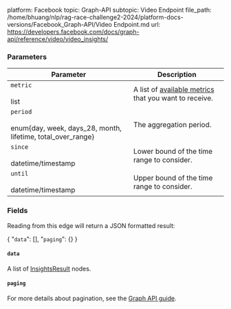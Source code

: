 platform: Facebook
topic: Graph-API
subtopic: Video Endpoint
file_path: /home/bhuang/nlp/rag-race-challenge2-2024/platform-docs-versions/Facebook_Graph-API/Video Endpoint.md
url: https://developers.facebook.com/docs/graph-api/reference/video/video_insights/

### Parameters

| Parameter | Description |
| --- | --- |
| `metric`<br><br>list<A valid metric for an insights endpoint> | A list of [available metrics](#metrics) that you want to receive. |
| `period`<br><br>enum{day, week, days\_28, month, lifetime, total\_over\_range} | The aggregation period. |
| `since`<br><br>datetime/timestamp | Lower bound of the time range to consider. |
| `until`<br><br>datetime/timestamp | Upper bound of the time range to consider. |

### Fields

Reading from this edge will return a JSON formatted result:

{
    "`data`": \[\],
    "`paging`": {}
}

#### `data`

A list of [InsightsResult](https://developers.facebook.com/docs/graph-api/reference/insights-result/) nodes.

#### `paging`

For more details about pagination, see the [Graph API guide](https://developers.facebook.com/docs/graph-api/using-graph-api/#paging).